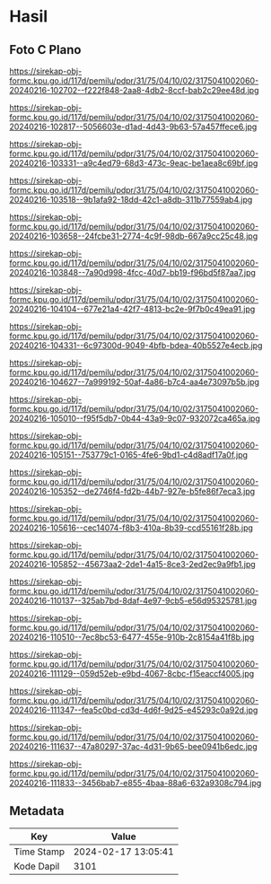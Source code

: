# Hasil

## Foto C Plano

https://sirekap-obj-formc.kpu.go.id/117d/pemilu/pdpr/31/75/04/10/02/3175041002060-20240216-102702--f222f848-2aa8-4db2-8ccf-bab2c29ee48d.jpg

https://sirekap-obj-formc.kpu.go.id/117d/pemilu/pdpr/31/75/04/10/02/3175041002060-20240216-102817--5056603e-d1ad-4d43-9b63-57a457ffece6.jpg

https://sirekap-obj-formc.kpu.go.id/117d/pemilu/pdpr/31/75/04/10/02/3175041002060-20240216-103331--a9c4ed79-68d3-473c-9eac-be1aea8c69bf.jpg

https://sirekap-obj-formc.kpu.go.id/117d/pemilu/pdpr/31/75/04/10/02/3175041002060-20240216-103518--9b1afa92-18dd-42c1-a8db-311b77559ab4.jpg

https://sirekap-obj-formc.kpu.go.id/117d/pemilu/pdpr/31/75/04/10/02/3175041002060-20240216-103658--24fcbe31-2774-4c9f-98db-667a9cc25c48.jpg

https://sirekap-obj-formc.kpu.go.id/117d/pemilu/pdpr/31/75/04/10/02/3175041002060-20240216-103848--7a90d998-4fcc-40d7-bb19-f96bd5f87aa7.jpg

https://sirekap-obj-formc.kpu.go.id/117d/pemilu/pdpr/31/75/04/10/02/3175041002060-20240216-104104--677e21a4-42f7-4813-bc2e-9f7b0c49ea91.jpg

https://sirekap-obj-formc.kpu.go.id/117d/pemilu/pdpr/31/75/04/10/02/3175041002060-20240216-104331--6c97300d-9049-4bfb-bdea-40b5527e4ecb.jpg

https://sirekap-obj-formc.kpu.go.id/117d/pemilu/pdpr/31/75/04/10/02/3175041002060-20240216-104627--7a999192-50af-4a86-b7c4-aa4e73097b5b.jpg

https://sirekap-obj-formc.kpu.go.id/117d/pemilu/pdpr/31/75/04/10/02/3175041002060-20240216-105010--f95f5db7-0b44-43a9-9c07-932072ca465a.jpg

https://sirekap-obj-formc.kpu.go.id/117d/pemilu/pdpr/31/75/04/10/02/3175041002060-20240216-105151--753779c1-0165-4fe6-9bd1-c4d8adf17a0f.jpg

https://sirekap-obj-formc.kpu.go.id/117d/pemilu/pdpr/31/75/04/10/02/3175041002060-20240216-105352--de2746f4-fd2b-44b7-927e-b5fe86f7eca3.jpg

https://sirekap-obj-formc.kpu.go.id/117d/pemilu/pdpr/31/75/04/10/02/3175041002060-20240216-105616--cec14074-f8b3-410a-8b39-ccd55161f28b.jpg

https://sirekap-obj-formc.kpu.go.id/117d/pemilu/pdpr/31/75/04/10/02/3175041002060-20240216-105852--45673aa2-2de1-4a15-8ce3-2ed2ec9a9fb1.jpg

https://sirekap-obj-formc.kpu.go.id/117d/pemilu/pdpr/31/75/04/10/02/3175041002060-20240216-110137--325ab7bd-8daf-4e97-9cb5-e56d95325781.jpg

https://sirekap-obj-formc.kpu.go.id/117d/pemilu/pdpr/31/75/04/10/02/3175041002060-20240216-110510--7ec8bc53-6477-455e-910b-2c8154a41f8b.jpg

https://sirekap-obj-formc.kpu.go.id/117d/pemilu/pdpr/31/75/04/10/02/3175041002060-20240216-111129--059d52eb-e9bd-4067-8cbc-f15eaccf4005.jpg

https://sirekap-obj-formc.kpu.go.id/117d/pemilu/pdpr/31/75/04/10/02/3175041002060-20240216-111347--fea5c0bd-cd3d-4d6f-9d25-e45293c0a92d.jpg

https://sirekap-obj-formc.kpu.go.id/117d/pemilu/pdpr/31/75/04/10/02/3175041002060-20240216-111637--47a80297-37ac-4d31-9b65-bee0941b6edc.jpg

https://sirekap-obj-formc.kpu.go.id/117d/pemilu/pdpr/31/75/04/10/02/3175041002060-20240216-111833--3456bab7-e855-4baa-88a6-632a9308c794.jpg


## Metadata

| Key        | Value               |
| ---------- | ------------------- |
| Time Stamp | 2024-02-17 13:05:41 |
| Kode Dapil | 3101                |



